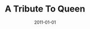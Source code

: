---
type: album
title: A Tribute To Queen
date: 2011-01-01
label: CNR
catalog: 123-456-789
img: /media/albums/a-tribute-to-queen.jpg
discs:
  - tracks:
    - Save Me
    - Flick Of The Wrist
    - Lily Of The Valley
    - Good Old-Fashioned Lover Boy
    - Bohemian Rhapsody
    - Ogre Battle
    - Jealousy
    - Bicycle Race
    - We Will Rock You
    - We Are The Champions
credits:
  - key: Artwork
    value: Robby Valentine
  - key: Production
    value: John Sonneveld
  - key: Mixing
    value: Robby Valentine
---